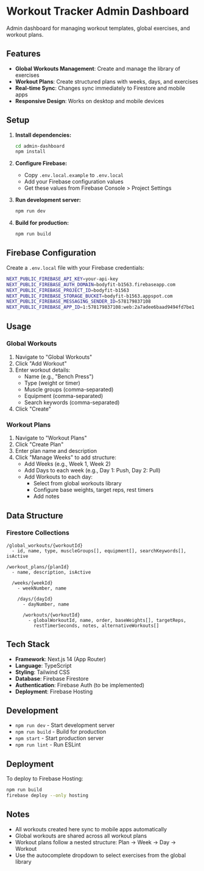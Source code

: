 # Workout Tracker Admin Dashboard

Admin dashboard for managing workout templates, global exercises, and workout plans.

## Features

- **Global Workouts Management**: Create and manage the library of exercises
- **Workout Plans**: Create structured plans with weeks, days, and exercises
- **Real-time Sync**: Changes sync immediately to Firestore and mobile apps
- **Responsive Design**: Works on desktop and mobile devices

## Setup

1. **Install dependencies:**
   ```bash
   cd admin-dashboard
   npm install
   ```

2. **Configure Firebase:**
   - Copy `.env.local.example` to `.env.local`
   - Add your Firebase configuration values
   - Get these values from Firebase Console > Project Settings

3. **Run development server:**
   ```bash
   npm run dev
   ```

4. **Build for production:**
   ```bash
   npm run build
   ```

## Firebase Configuration

Create a `.env.local` file with your Firebase credentials:

```bash
NEXT_PUBLIC_FIREBASE_API_KEY=your-api-key
NEXT_PUBLIC_FIREBASE_AUTH_DOMAIN=bodyfit-b1563.firebaseapp.com
NEXT_PUBLIC_FIREBASE_PROJECT_ID=bodyfit-b1563
NEXT_PUBLIC_FIREBASE_STORAGE_BUCKET=bodyfit-b1563.appspot.com
NEXT_PUBLIC_FIREBASE_MESSAGING_SENDER_ID=578179837108
NEXT_PUBLIC_FIREBASE_APP_ID=1:578179837108:web:2a7adee6baad9494fd7be1
```

## Usage

### Global Workouts

1. Navigate to "Global Workouts"
2. Click "Add Workout"
3. Enter workout details:
   - Name (e.g., "Bench Press")
   - Type (weight or timer)
   - Muscle groups (comma-separated)
   - Equipment (comma-separated)
   - Search keywords (comma-separated)
4. Click "Create"

### Workout Plans

1. Navigate to "Workout Plans"
2. Click "Create Plan"
3. Enter plan name and description
4. Click "Manage Weeks" to add structure:
   - Add Weeks (e.g., Week 1, Week 2)
   - Add Days to each week (e.g., Day 1: Push, Day 2: Pull)
   - Add Workouts to each day:
     - Select from global workouts library
     - Configure base weights, target reps, rest timers
     - Add notes

## Data Structure

### Firestore Collections

```
/global_workouts/{workoutId}
  - id, name, type, muscleGroups[], equipment[], searchKeywords[], isActive

/workout_plans/{planId}
  - name, description, isActive

  /weeks/{weekId}
    - weekNumber, name

    /days/{dayId}
      - dayNumber, name

      /workouts/{workoutId}
        - globalWorkoutId, name, order, baseWeights[], targetReps,
          restTimerSeconds, notes, alternativeWorkouts[]
```

## Tech Stack

- **Framework**: Next.js 14 (App Router)
- **Language**: TypeScript
- **Styling**: Tailwind CSS
- **Database**: Firebase Firestore
- **Authentication**: Firebase Auth (to be implemented)
- **Deployment**: Firebase Hosting

## Development

- `npm run dev` - Start development server
- `npm run build` - Build for production
- `npm start` - Start production server
- `npm run lint` - Run ESLint

## Deployment

To deploy to Firebase Hosting:

```bash
npm run build
firebase deploy --only hosting
```

## Notes

- All workouts created here sync to mobile apps automatically
- Global workouts are shared across all workout plans
- Workout plans follow a nested structure: Plan → Week → Day → Workout
- Use the autocomplete dropdown to select exercises from the global library
